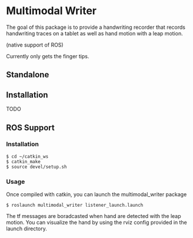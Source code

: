 # Multimodal Writer

The goal of this package is to provide a handwriting recorder that records handwriting traces on a tablet as well as hand motion with a leap motion. 

(native support of ROS)

Currently only gets the finger tips. 

Standalone
------------
## Installation
TODO


ROS Support
------------
### Installation
```
$ cd ~/catkin_ws 
$ catkin_make
$ source devel/setup.sh
```

### Usage
Once compiled with catkin, you can launch the multimodal_writer package
```
$ roslaunch multimodal_writer listener_launch.launch
```
The tf messages are boradcasted when hand are detected with the leap motion. 
You can visualize the hand by using the rviz config provided in the launch directory.

